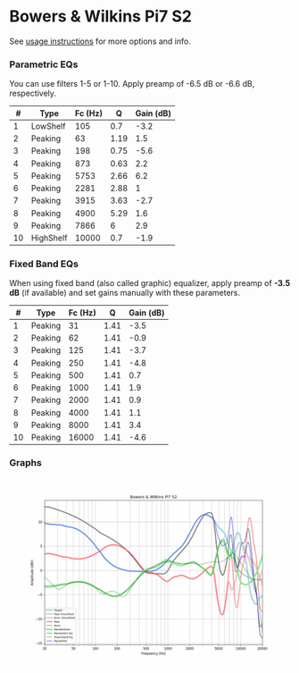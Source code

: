# Bowers & Wilkins Pi7 S2
See [usage instructions](https://github.com/jaakkopasanen/AutoEq#usage) for more options and info.

### Parametric EQs
You can use filters 1-5 or 1-10. Apply preamp of -6.5 dB or -6.6 dB, respectively.

|   # | Type      |   Fc (Hz) |    Q |   Gain (dB) |
|-----|-----------|-----------|------|-------------|
|   1 | LowShelf  |       105 | 0.7  |        -3.2 |
|   2 | Peaking   |        63 | 1.19 |         1.5 |
|   3 | Peaking   |       198 | 0.75 |        -5.6 |
|   4 | Peaking   |       873 | 0.63 |         2.2 |
|   5 | Peaking   |      5753 | 2.66 |         6.2 |
|   6 | Peaking   |      2281 | 2.88 |         1   |
|   7 | Peaking   |      3915 | 3.63 |        -2.7 |
|   8 | Peaking   |      4900 | 5.29 |         1.6 |
|   9 | Peaking   |      7866 | 6    |         2.9 |
|  10 | HighShelf |     10000 | 0.7  |        -1.9 |

### Fixed Band EQs
When using fixed band (also called graphic) equalizer, apply preamp of **-3.5 dB** (if available) and set gains manually with these parameters.

|   # | Type    |   Fc (Hz) |    Q |   Gain (dB) |
|-----|---------|-----------|------|-------------|
|   1 | Peaking |        31 | 1.41 |        -3.5 |
|   2 | Peaking |        62 | 1.41 |        -0.9 |
|   3 | Peaking |       125 | 1.41 |        -3.7 |
|   4 | Peaking |       250 | 1.41 |        -4.8 |
|   5 | Peaking |       500 | 1.41 |         0.7 |
|   6 | Peaking |      1000 | 1.41 |         1.9 |
|   7 | Peaking |      2000 | 1.41 |         0.9 |
|   8 | Peaking |      4000 | 1.41 |         1.1 |
|   9 | Peaking |      8000 | 1.41 |         3.4 |
|  10 | Peaking |     16000 | 1.41 |        -4.6 |

### Graphs
![](./Bowers%20&%20Wilkins%20Pi7%20S2.png)
